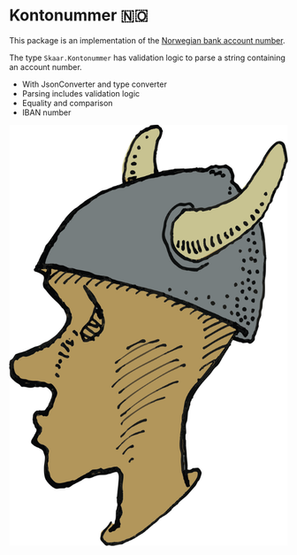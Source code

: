 Kontonummer 🇳🇴
===

This package is an implementation of the
[Norwegian bank account number](https://no.wikipedia.org/wiki/Kontonummer).

The type `Skaar.Kontonummer` has validation logic to parse
a string containing an account number.

- With JsonConverter and type converter
- Parsing includes validation logic
- Equality and comparison
- IBAN number

![Icon](https://raw.githubusercontent.com/oyms/NorwegianTypes/refs/heads/main/.idea/.idea.Skaar.NorwegianTypes/.idea/icon.svg)